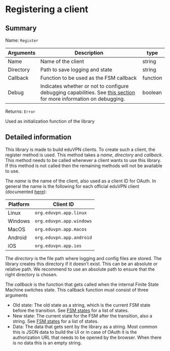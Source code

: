 # Registering a client
## Summary
Name: `Register`

| Arguments | Description                             | type     |
| --------- | --------------------------------------  | -------- |
| Name      | Name of the client                      | string   |
| Directory | Path to save logging and state          | string   |
| Callback  | Function to be used as the FSM callback | function |
| Debug     | Indicates whether or not to configure debugging capabilities. See [this section](../../../gettingstarted/debugging/index.html) for more information on debugging. | boolean |

Returns: `Error`

Used as initialization function of the library
## Detailed information
This library is made to build eduVPN clients. To create such a client, the register method is used. This method takes a *name*, *directory* and *callback*. This method needs to be called whenever a client wants to use this library. If this method is not called then the remaining methods will not be available to use.

The *name* is the name of the client, also used as a client ID for OAuth. In general the name is the following for each official eduVPN client (documented [here](https://git.sr.ht/~fkooman/vpn-user-portal/tree/v3/item/src/OAuth/ClientDb.php)):


| Platform | Client ID                |
| -------- | ------------------------ |
| Linux    | `org.eduvpn.app.linux`   |
| Windows  | `org.eduvpn.app.windows` |
| MacOS    | `org.eduvpn.app.macos`   |
| Android  | `org.eduvpn.app.android` |
| iOS      | `org.eduvpn.app.ios`     |

The *directory* is the file path where logging and config files are stored. The library creates this directory if it doesn't exist. This can be an absolute or relative path. We recommend to use an absolute path to ensure that the right directory is chosen.

The *callback* is the function that gets called when the internal Finite State Machine switches state. This callback function must consist of three arguments

- Old state: The old state as a string, which is the current FSM state before the transition. See [FSM states](../../gettingstarted/debugging/fsm.html#state-explanation) for a list of states.
- New state: The current state for the FSM after the transition, also a string. See [FSM states](../../gettingstarted/debugging/fsm.html#state-explanation) for a list of states.
- Data: The data that gets sent by the library as a string. Most common this is JSON data to build the UI or in case of OAuth it is the authorization URL that needs to be opened by the browser. When there is no data this is an empty string.
